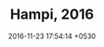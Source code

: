 ---
layout: post-image
title:  "Hampi, 2016"
date:   2016-11-23 17:54:14 +0530
images:
    - "/photos/posts/hampi-2016/IMG_20161218_173109.jpg"
    - "/photos/posts/hampi-2016/IMG_20161218_175445.jpg"
    - "/photos/posts/hampi-2016/IMG_20161219_082226.jpg"
    - "/photos/posts/hampi-2016/IMG_20161219_114543.jpg"
    - "/photos/posts/hampi-2016/IMG_20161219_131143.jpg"
    - "/photos/posts/hampi-2016/IMG_20161219_132848.jpg"
    - "/photos/posts/hampi-2016/IMG_20161219_133514.jpg"
    - "/photos/posts/hampi-2016/IMG_20161219_171033.jpg"
    - "/photos/posts/hampi-2016/IMG_20161220_161945.jpg"
    - "/photos/posts/hampi-2016/IMG_20161221_161556.jpg"
    - "/photos/posts/hampi-2016/IMG_20161219_132702.jpg"
    - "/photos/posts/hampi-2016/IMG_20161219_115514.jpg"
    - "/photos/posts/hampi-2016/IMG_20161221_162543.jpg"
    - "/photos/posts/hampi-2016/IMG_20161222_172455.jpg"
---